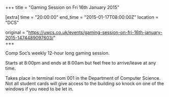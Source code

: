 +++
title = "Gaming Session on Fri 16th January 2015"

[extra]
time = "20:00:00"
end_time = "2015-01-17T08:00:00Z"
location = "DCS"

original = "https://uwcs.co.uk/events/gaming-session-on-fri-16th-january-2015-1474489097603/"    
+++

Comp Soc’s weekly 12-hour long gaming session.

Starts at 8:00pm and ends at 8:00am but feel free to arrive/leave at any time.

Takes place in terminal room 001 in the Department of Computer Science. Not all student cards will give access to the building so knock on one of the windows if you need to be let in.

